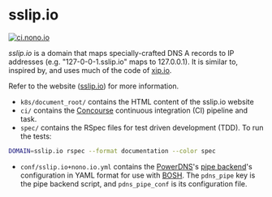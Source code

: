 # sslip.io

[![ci.nono.io](https://ci.nono.io/api/v1/pipelines/sslip.io/jobs/check-dns/badge)](https://ci.nono.io/?groups=sslip.io)

*sslip.io* is a domain that maps specially-crafted DNS A records to IP addresses
(e.g. "127-0-0-1.sslip.io" maps to 127.0.0.1). It is similar to, inspired by,
and uses much of the code of [xip.io](http://xip.io/).

Refer to the website ([sslip.io](https://sslip.io)) for more information.

- `k8s/document_root/` contains the HTML content of the sslip.io website
- `ci/` contains the [Concourse](https://concourse.ci/) continuous integration
  (CI) pipeline and task.
- `spec/` contains the RSpec files for test driven development (TDD).
  To run the tests:
```bash
DOMAIN=sslip.io rspec --format documentation --color spec
```
- `conf/sslip.io+nono.io.yml` contains the
  [PowerDNS](https://www.powerdns.com/)'s [pipe
  backend](https://doc.powerdns.com/md/authoritative/backend-pipe/)'s
  configuration in YAML format for use with [BOSH](https://bosh.io). The
  `pdns_pipe` key is the pipe backend script, and `pdns_pipe_conf` is its
  configuration file.
